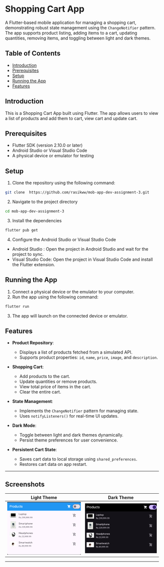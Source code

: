# Shopping Cart App

A Flutter-based mobile application for managing a shopping cart, demonstrating robust state management using the `ChangeNotifier` pattern. The app supports product listing, adding items to a cart, updating quantities, removing items, and toggling between light and dark themes.

## Table of Contents

- [Introduction](#introduction)
- [Prerequisites](#prerequisites)
- [Setup](#setup)
- [Running the App](#running-the-app)
- [Features](#features)

## Introduction

This is a Shopping Cart App built using Flutter. The app allows users to view a list of products and add them to cart, view cart and update cart.

## Prerequisites

- Flutter SDK (version 2.10.0 or later)
- Android Studio or Visual Studio Code
- A physical device or emulator for testing

## Setup

1. Clone the repository using the following command:

```bash
git clone  https://github.com/rasikww/mob-app-dev-assignment-3.git
```

2. Navigate to the project directory

```bash
cd mob-app-dev-assignment-3

```

3. Install the dependencies

```bash
flutter pub get
```

4. Configure the Android Studio or Visual Studio Code

- Android Studio : Open the project in Android Studio and wait for the project to sync.
- Visual Studio Code: Open the project in Visual Studio Code and install the Flutter extension.

## Running the App

1. Connect a physical device or the emulator to your computer.
2. Run the app using the following command:

```bash
flutter run
```

3. The app will launch on the connected device or emulator.

## Features

- **Product Repository**:

  - Displays a list of products fetched from a simulated API.
  - Supports product properties: `id`, `name`, `price`, `image`, and `description`.

- **Shopping Cart**:

  - Add products to the cart.
  - Update quantities or remove products.
  - View total price of items in the cart.
  - Clear the entire cart.

- **State Management**:

  - Implements the `ChangeNotifier` pattern for managing state.
  - Uses `notifyListeners()` for real-time UI updates.

- **Dark Mode**:

  - Toggle between light and dark themes dynamically.
  - Persist theme preferences for user convenience.

- **Persistent Cart State**:
  - Saves cart data to local storage using `shared_preferences`.
  - Restores cart data on app restart.

---

## Screenshots

| Light Theme                                   | Dark Theme                                  |
| --------------------------------------------- | ------------------------------------------- |
| ![Light Theme](assets/images/light_theme.png) | ![Dark Theme](assets/images/dark_theme.png) |

---
